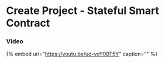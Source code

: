 # Create Project - Stateful Smart Contract

### Video

{% embed url="https://youtu.be/ud-voY0BT5Y" caption="" %}

